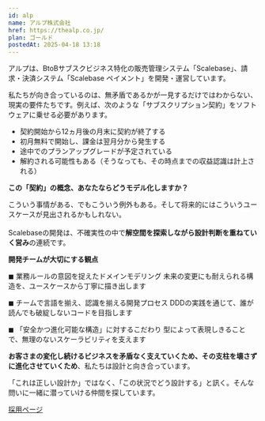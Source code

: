 ```yaml
---
id: alp
name: アルプ株式会社
href: https://thealp.co.jp/
plan: ゴールド
postedAt: 2025-04-18 13:18
---
```


<p>アルプは、BtoBサブスクビジネス特化の販売管理システム「Scalebase」、請求・決済システム「Scalebase ペイメント」を開発・運営しています。</p>

<p>私たちが向き合っているのは、無矛盾であるかが一見するだけではわからない、現実の要件たちです。例えば、次のような「サブスクリプション契約」をソフトウェアに乗せる必要があります。</p>

<ul>
  <li>契約開始から12ヵ月後の月末に契約が終了する</li>
  <li>初月無料で開始し、課金は翌月分から発生する</li>
  <li>途中でのプランアップグレードが予定されている</li>
  <li>解約される可能性もある（そうなっても、その時点までの収益認識は計上される）</li>
</ul>

<p><b>この「契約」の概念、あなたならどうモデル化しますか？</b></p>

<p>こういう事情がある、でもこういう例外もある。そして将来的にはこういうユースケースが見出されるかもしれない。<br />
<br />
Scalebaseの開発は、不確実性の中で<b>解空間を探索しながら設計判断を重ねていく営み</b>の連続です。</p>

<p><b>開発チームが大切にする観点</b></p>

◼︎ 業務ルールの意図を捉えたドメインモデリング
未来の変更にも耐えられる構造を、ユースケースから丁寧に描き出します

◼︎ チームで言語を揃え、認識を揃える開発プロセス
DDDの実践を通じて、誰が読んでも破綻しないコードを目指します

◼︎ 「安全かつ進化可能な構造」に対するこだわり
型によって表現しきることで、無理のないスケーラビリティを支えます

<p><b>お客さまの変化し続けるビジネスを矛盾なく支えていくため、その支柱を壊さずに進化させていくため</b>、私たちは設計と向き合っています。</p>

<p>「これは正しい設計か」ではなく、「この状況でどう設計する」と訊く。そんな問いに一緒に潜っていける仲間を探しています。</p>

<p><a href="https://x.gd/TtZPU">採用ページ</a></p>
